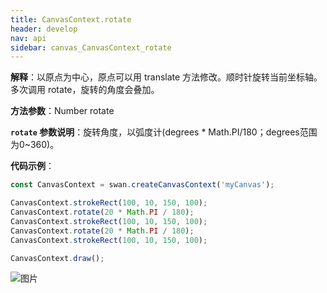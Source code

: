 ```yaml
---
title: CanvasContext.rotate
header: develop
nav: api
sidebar: canvas_CanvasContext_rotate
---
```


 


**解释**：以原点为中心，原点可以用 translate 方法修改。顺时针旋转当前坐标轴。多次调用 rotate，旋转的角度会叠加。

**方法参数**：Number rotate 

**`rotate` 参数说明**：旋转角度，以弧度计(degrees * Math.PI/180；degrees范围为0~360)。


**代码示例**：

```js
const CanvasContext = swan.createCanvasContext('myCanvas');

CanvasContext.strokeRect(100, 10, 150, 100);
CanvasContext.rotate(20 * Math.PI / 180);
CanvasContext.strokeRect(100, 10, 150, 100);
CanvasContext.rotate(20 * Math.PI / 180);
CanvasContext.strokeRect(100, 10, 150, 100);

CanvasContext.draw();
```

![图片](../../../../img/rotate.png)

